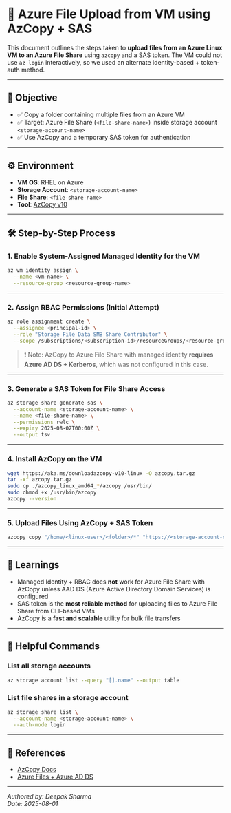 # 🚀 Azure File Upload from VM using AzCopy + SAS

This document outlines the steps taken to **upload files from an Azure Linux VM to an Azure File Share** using `azcopy` and a SAS token. The VM could not use `az login` interactively, so we used an alternate identity-based + token-auth method.

---

## 🧭 Objective

- ✅ Copy a folder containing multiple files from an Azure VM  
- ✅ Target: Azure File Share (`<file-share-name>`) inside storage account `<storage-account-name>`  
- ✅ Use AzCopy and a temporary SAS token for authentication  

---

## ⚙️ Environment

- **VM OS**: RHEL on Azure  
- **Storage Account**: `<storage-account-name>`  
- **File Share**: `<file-share-name>`  
- **Tool**: [AzCopy v10](https://learn.microsoft.com/en-us/azure/storage/common/storage-use-azcopy-v10)  

---

## 🛠️ Step-by-Step Process

### 1. Enable System-Assigned Managed Identity for the VM

```bash
az vm identity assign \
  --name <vm-name> \
  --resource-group <resource-group-name>
```

---

### 2. Assign RBAC Permissions (Initial Attempt)

```bash
az role assignment create \
  --assignee <principal-id> \
  --role "Storage File Data SMB Share Contributor" \
  --scope /subscriptions/<subscription-id>/resourceGroups/<resource-group-name>/providers/Microsoft.Storage/storageAccounts/<storage-account-name>
```

> ❗ Note: AzCopy to Azure File Share with managed identity **requires Azure AD DS + Kerberos**, which was not configured in this case.

---

### 3. Generate a SAS Token for File Share Access

```bash
az storage share generate-sas \
  --account-name <storage-account-name> \
  --name <file-share-name> \
  --permissions rwlc \
  --expiry 2025-08-02T00:00Z \
  --output tsv
```

---

### 4. Install AzCopy on the VM

```bash
wget https://aka.ms/downloadazcopy-v10-linux -O azcopy.tar.gz
tar -xf azcopy.tar.gz
sudo cp ./azcopy_linux_amd64_*/azcopy /usr/bin/
sudo chmod +x /usr/bin/azcopy
azcopy --version
```

---

### 5. Upload Files Using AzCopy + SAS Token

```bash
azcopy copy "/home/<linux-user>/<folder>/*" "https://<storage-account-name>.file.core.windows.net/<file-share-name>?<sas-token>" --recursive=true
```

---

## 🧠 Learnings

- Managed Identity + RBAC does **not** work for Azure File Share with AzCopy unless AAD DS (Azure Active Directory Domain Services) is configured  
- SAS token is the **most reliable method** for uploading files to Azure File Share from CLI-based VMs  
- AzCopy is a **fast and scalable** utility for bulk file transfers  

---

## 📁 Helpful Commands

### List all storage accounts

```bash
az storage account list --query "[].name" --output table
```

### List file shares in a storage account

```bash
az storage share list \
  --account-name <storage-account-name> \
  --auth-mode login
```

---

## 📎 References

- [AzCopy Docs](https://learn.microsoft.com/en-us/azure/storage/common/storage-use-azcopy-v10)  
- [Azure Files + Azure AD DS](https://learn.microsoft.com/en-us/azure/storage/files/storage-files-active-directory-overview)  

---

_Authored by: Deepak Sharma_  
_Date: 2025-08-01_
